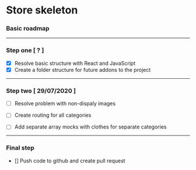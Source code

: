 # Store skeleton 

### Basic roadmap
---
### Step one [ ? ] 
- [x] Resolve basic structure with React and JavaScript
- [x] Create a folder structure for future addons to the project 
---
### Step two [ 29/07/2020 ]
- [ ] Resolve problem with non-dispaly images
- [ ] Create routing for all categories
- [ ] Add separate array mocks with clothes for separate categories



---
### Final step
- [] Push code to github and create pull request
